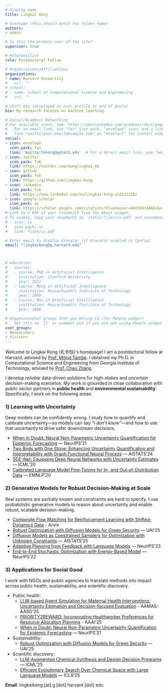 ```yaml
---
# Display name
title: Lingkai Kong

# Username (this should match the folder name)
authors:
- admin

# Is this the primary user of the site?
superuser: true

# Role/position
role: Postdoctoral Fellow

# Organizations/Affiliations
organizations:
- name: Harvard University
#   url: ""
# school:
# - name: School of Computational Science and Engineering
#   url: ""

# Short bio (displayed in user profile at end of posts)
bio: My research focuses on machine learning.

# Social/Academic Networking
# For available icons, see: https://sourcethemes.com/academic/docs/page-builder/#icons
#   For an email link, use "fas" icon pack, "envelope" icon, and a link in the
#   form "mailto:your-email@example.com" or "#contact" for contact widget.
social:
- icon: envelope
  icon_pack: fas
  link: 'mailto:lkkong@gatech.edu'  # For a direct email link, use "mailto:test@example.org".
- icon: twitter
  icon_pack: fab
  link: https://twitter.com/konglingkai_AI
- icon: github
  icon_pack: fab
  link: https://github.com/Lingkai-Kong
- icon: linkedin
  icon_pack: fab
  link: https://www.linkedin.com/in/lingkai-kong-a12511135/
- icon: google-scholar
  icon_pack: ai
  link: https://scholar.google.com/citations?hl=en&user=k8IUG9cAAAAJ&view_op=list_works&authuser=1&gmla=AJsN-F7LpSeM-cp5ZhDWjJHvrdgXfFQrVeW5z7K86SLD8gf8yQJ7MXqn7F-lXicOpdvSX8PiDT9jWpEMGfi2dZtV-3m9lpVgfv02g__VdQwSqZcruTKSkCI
# Link to a PDF of your resume/CV from the About widget.
# To enable, copy your resume/CV to `static/files/cv.pdf` and uncomment the lines below.
# - icon: cv
#   icon_pack: ai
#   link: files/cv.pdf

# Enter email to display Gravatar (if Gravatar enabled in Config)
email: "lingkaikong@g.harvard.edu"



# education:
#   courses:
#   - course: PhD in Artificial Intelligence
#     institution: Stanford University
#     year: 2012
#   - course: MEng in Artificial Intelligence
#     institution: Massachusetts Institute of Technology
#     year: 2009
#   - course: BSc in Artificial Intelligence
#     institution: Massachusetts Institute of Technology
#     year: 2008

# Organizational groups that you belong to (for People widget)
#   Set this to `[]` or comment out if you are not using People widget.
user_groups:
- Researchers
- Visitors
---
```


Welcome to Lingkai Kong (孔令恺)'s homepage! I am a postdoctoral fellow at Harvard, advised by [Prof. Milind Tambe](https://teamcore.seas.harvard.edu/tambe). I obtained my Ph.D. in Computational Science and Engineering from Georgia Institute of Technology, advised by [Prof. Chao Zhang](http://chaozhang.org/).


I develop *reliable* data-driven solutions for *high-stakes* and *uncertain* decision-making scenarios. My work is grounded in close collaboration with public sector partners in **public health** and **environmental sustainability**. Specifically, I work on the following areas:  

### 1) Learning with Uncertainty
Deep models can be confidently wrong. I study how to quantify and calibrate uncertainty—so models can say *“I don’t know”*—and how to use that uncertainty to drive safer downstream decisions.  

- [When in Doubt: Neural Non-Parametric Uncertainty Quantification for Epidemic Forecasting](https://arxiv.org/abs/2106.03904) — NeurIPS’21  
- [Two Birds with One Stone: Enhancing Uncertainty Quantification and Interpretability with Graph Functional Neural Process](https://proceedings.mlr.press/v238/kong24a/kong24a.pdf) — AISTATS’24
- [SDE-Net: Equipping Deep Neural Networks with Uncertainty Estimates](https://arxiv.org/abs/2008.10546) — ICML’20  
- [Calibrated Language Model Fine-Tuning for In- and Out-of-Distribution Data](https://arxiv.org/abs/2010.11506) — EMNLP’20  
  

### 2) Generative Models for Robust Decision-Making at Scale
Real systems are partially known and constraints are hard to specify. I use probabilistic generative models to reason about uncertainty and enable robust, scalable decision-making.  

- [Composite Flow Matching for Reinforcement Learning with Shifted-Dynamics Data](https://arxiv.org/abs/2505.23062) - Arxiv
- [Robust Optimization with Diffusion Models for Green Security](https://arxiv.org/abs/2503.05730) — UAI’25
- [Diffusion Models as Constrained Samplers for Optimization with Unknown Constraints](https://arxiv.org/abs/2402.18012) — AISTATS’25
- [Adaptive Planning from Feedback with Language Models](https://arxiv.org/abs/2305.16653) — NeurIPS’23   
- [End-to-End Stochastic Optimization with Energy-Based Model](https://arxiv.org/abs/2211.13837) — NeurIPS’22  

### 3) Applications for Social Good
I work with NGOs and public agencies to translate methods into impact across public health, sustainability, and scientific discovery.  
- Public health:
  - [LLM-based Agent Simulation for Maternal Health Interventions: Uncertainty Estimation and Decision-focused Evaluation](https://arxiv.org/abs/2503.22719) - AAMAS-AASG'25
  - [PRIORITY2REWARD: Incorporating Healthworker Preferences for Resource Allocation Planning](https://ojs.aaai.org/index.php/AAAI/article/view/35375) - AAAI'25
  - [When in Doubt: Neural Non-Parametric Uncertainty Quantification for Epidemic Forecasting](https://arxiv.org/abs/2106.03904) — NeurIPS’21  
- Sustainability:  
  - [Robust Optimization with Diffusion Models for Green Security](https://arxiv.org/abs/2503.05730) — UAI’25  
- Scientific discovery:  
  - [LLM-Augmented Chemical Synthesis and Design Decision Programs](https://www.arxiv.org/abs/2505.07027) — ICML'25  
  - [Efficient Evolutionary Search Over Chemical Space with Large Language Models](https://arxiv.org/abs/2406.16976) — ICLR’25  

 
**Email**: lingkaikong [at] g [dot] harvard [dot] edu
